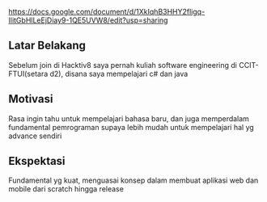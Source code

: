 https://docs.google.com/document/d/1XkIqhB3HHY2fligq-IlitGbHlLeEjDiay9-1QE5UVW8/edit?usp=sharing

[//]: # (Ceritakan sedikit tentang latar belakangmu seperti pendidikan terakhir atau pekerjaan sebelumnya)
## Latar Belakang
  Sebelum join di Hacktiv8 saya pernah kuliah software engineering di CCIT-FTUI(setara d2), disana saya mempelajari c# dan java

[//]: # (Motivasi apa yang mendorongmu untuk ikut program coding bootcamp di Hacktiv8?)
## Motivasi
  Rasa ingin tahu untuk mempelajari bahasa baru, dan juga memperdalam fundamental pemrograman supaya lebih mudah untuk mempelajari hal yg advance sendiri

[//]: # (Beri tahu kami, apa yang ingin kamu dapatkan di Hacktiv8 dan apa yang ingin kamu capai setelah lulus dari sini?)
## Ekspektasi
  Fundamental yg kuat, menguasai konsep dalam membuat aplikasi web dan mobile dari scratch hingga release

[//]: # (Apakah ada hal lain yang ingin disampaikan? Bila ada, kamu bebas untuk menuliskannya)
